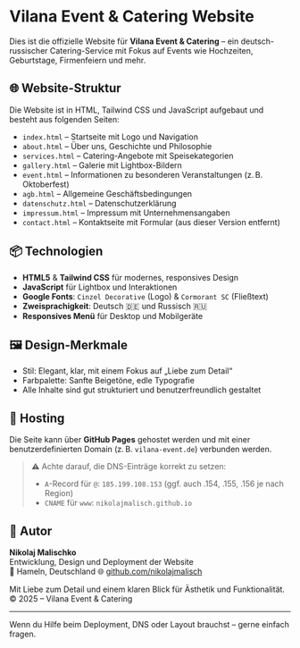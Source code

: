 # Vilana Event & Catering Website

Dies ist die offizielle Website für **Vilana Event & Catering** – ein deutsch-russischer Catering-Service mit Fokus auf Events wie Hochzeiten, Geburtstage, Firmenfeiern und mehr.

## 🌐 Website-Struktur

Die Website ist in HTML, Tailwind CSS und JavaScript aufgebaut und besteht aus folgenden Seiten:

- `index.html` – Startseite mit Logo und Navigation
- `about.html` – Über uns, Geschichte und Philosophie
- `services.html` – Catering-Angebote mit Speisekategorien
- `gallery.html` – Galerie mit Lightbox-Bildern
- `event.html` – Informationen zu besonderen Veranstaltungen (z. B. Oktoberfest)
- `agb.html` – Allgemeine Geschäftsbedingungen
- `datenschutz.html` – Datenschutzerklärung
- `impressum.html` – Impressum mit Unternehmensangaben
- `contact.html` – Kontaktseite mit Formular (aus dieser Version entfernt)

## 📦 Technologien

- **HTML5** & **Tailwind CSS** für modernes, responsives Design
- **JavaScript** für Lightbox und Interaktionen
- **Google Fonts**: `Cinzel Decorative` (Logo) & `Cormorant SC` (Fließtext)
- **Zweisprachigkeit**: Deutsch 🇩🇪 und Russisch 🇷🇺
- **Responsives Menü** für Desktop und Mobilgeräte

## 🖼️ Design-Merkmale

- Stil: Elegant, klar, mit einem Fokus auf „Liebe zum Detail“
- Farbpalette: Sanfte Beigetöne, edle Typografie
- Alle Inhalte sind gut strukturiert und benutzerfreundlich gestaltet

## 🚀 Hosting

Die Seite kann über **GitHub Pages** gehostet werden und mit einer benutzerdefinierten Domain (z. B. `vilana-event.de`) verbunden werden.

> ⚠️ Achte darauf, die DNS-Einträge korrekt zu setzen:
> - `A`-Record für `@`: `185.199.108.153` (ggf. auch .154, .155, .156 je nach Region)
> - `CNAME` für `www`: `nikolajmalisch.github.io`


## 👤 Autor
**Nikolaj Malischko**  
Entwicklung, Design und Deployment der Website  
📍 Hameln, Deutschland 
🌐 [github.com/nikolajmalisch](https://github.com/nikolajmalisch)

Mit Liebe zum Detail und einem klaren Blick für Ästhetik und Funktionalität.  
© 2025 – Vilana Event & Catering

---

Wenn du Hilfe beim Deployment, DNS oder Layout brauchst – gerne einfach fragen.
